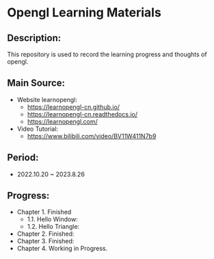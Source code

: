 # Opengl Learning Materials

## Description:
This repository is used to record the learning progress and thoughts of opengl.


## Main Source:
- Website learnopengl:
  - https://learnopengl-cn.github.io/
  - https://learnopengl-cn.readthedocs.io/
  - https://learnopengl.com/
- Video Tutorial:
  - https://www.bilibili.com/video/BV11W411N7b9


## Period:
- 2022.10.20 ~ 2023.8.26

## Progress:

- Chapter 1. Finished 
  - 1.1. Hello Window:
  - 1.2. Hello Triangle:
- Chapter 2. Finished:
- Chapter 3. Finished:
- Chapter 4. Working in Progress.